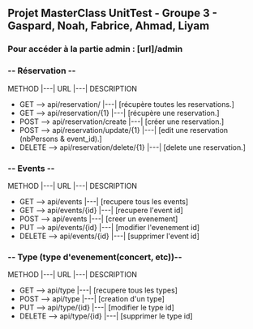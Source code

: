 ## Projet MasterClass UnitTest - Groupe 3 - Gaspard, Noah, Fabrice, Ahmad, Liyam



### __**Pour accéder à la partie admin : [url]/admin**__



### __**-- Réservation --**__

METHOD   |---|        URL             |---|                   DESCRIPTION

* GET   -->          api/reservation/      |---|         [récupère toutes les reservations.]
* GET      -->       api/reservation/{1}       |---|        [récupère une reservation.]
* POST     -->      api/reservation/create        |---|    [créer une reservation.]
* POST      -->     api/reservation/update/{1} |---|       [edit une reservation (nbPersons & event_id).]
* DELETE   -->    api/reservation/delete/{1}      |---|  [delete une reservation.]


### __**-- Events --**__

METHOD    |---|    URL      |---|      DESCRIPTION

* GET     -->      api/events     |---|   [recupere tous les events]
* GET      -->     api/events/{id}   |---|  [recupere l'event id]
* POST     -->     api/events      |---|  [creer un evenement]
* PUT       -->    api/events/{id} |---|    [modifier l'evenement id]
* DELETE    -->    api/events/{id}  |---|   [supprimer l'event id]

### __**-- Type (type d'evenement(concert, etc))--**__

METHOD  |---|      URL         |---|   DESCRIPTION

* GET     -->      api/type    |---|    [recupere tous les types]
* POST     -->     api/type     |---|   [creation d'un type]
* PUT      -->     api/type/{id}   |---|     [modifier le type id]
* DELETE    -->    api/type/{id}    |---|    [supprimer le type id]
